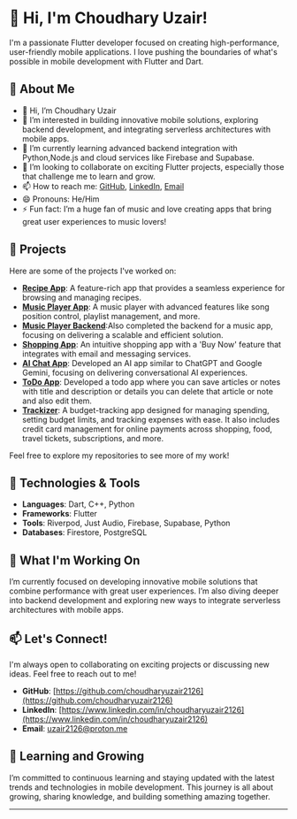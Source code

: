 # 👋 Hi, I'm Choudhary Uzair!

I'm a passionate Flutter developer focused on creating high-performance, user-friendly mobile applications. I love pushing the boundaries of what's possible in mobile development with Flutter and Dart.

## 🌟 About Me

- 👋 Hi, I’m Choudhary Uzair
- 👀 I’m interested in building innovative mobile solutions, exploring backend development, and integrating serverless architectures with mobile apps.
- 🌱 I’m currently learning advanced backend integration with Python,Node.js and cloud services like Firebase and Supabase.
- 💞️ I’m looking to collaborate on exciting Flutter projects, especially those that challenge me to learn and grow.
- 📫 How to reach me: [GitHub](https://github.com/choudharyuzair2126), [LinkedIn](https://www.linkedin.com/in/choudharyuzair2126/), [Email](mailto:uzair2126@proton.me)
- 😄 Pronouns: He/Him
- ⚡ Fun fact: I’m a huge fan of music and love creating apps that bring great user experiences to music lovers!

## 🌟 Projects

Here are some of the projects I've worked on:

- **[Recipe App](https://github.com/choudharyuzair2126/Recipies-App)**: A feature-rich app that provides a seamless experience for browsing and managing recipes.
- **[Music Player App](https://github.com/choudharyuzair2126/Music_App-Client_Side)**: A music player with advanced features like song position control, playlist management, and more.
- **[Music Player Backend](https://github.com/choudharyuzair2126/Music_App-Server_Side)**:Also completed the backend for a music app, focusing on delivering a scalable and efficient solution.
- **[Shopping App](https://github.com/choudharyuzair2126/Shopping_App-with-Firebase)**: An intuitive shopping app with a 'Buy Now' feature that integrates with email and messaging services.
- **[AI Chat App](https://github.com/choudharyuzair2126/Gemini-Ai)**: Developed an AI app similar to ChatGPT and Google Gemini, focusing on delivering conversational AI experiences.
- **[ToDo App](https://github.com/choudharyuzair2126/Todo-App-With-Firebase)**: Developed a todo app where you can save articles or notes with title and description or details you can delete that article or note and also edit them.
- **[Trackizer](https://github.com/choudharyuzair2126/Trackizer)**: A budget-tracking app designed for managing spending, setting budget limits, and tracking expenses with ease. It also includes credit card management for online payments across shopping, food, travel tickets, subscriptions, and more.


Feel free to explore my repositories to see more of my work!

## 🔧 Technologies & Tools

- **Languages**: Dart, C++, Python
- **Frameworks**: Flutter
- **Tools**: Riverpod, Just Audio, Firebase, Supabase, Python
- **Databases**: Firestore, PostgreSQL

## 🚀 What I'm Working On

I’m currently focused on developing innovative mobile solutions that combine performance with great user experiences. I’m also diving deeper into backend development and exploring new ways to integrate serverless architectures with mobile apps.

## 📫 Let's Connect!

I'm always open to collaborating on exciting projects or discussing new ideas. Feel free to reach out to me!

- **GitHub**: [https://github.com/choudharyuzair2126](https://github.com/choudharyuzair2126)
- **LinkedIn**: [https://www.linkedin.com/in/choudharyuzair2126](https://www.linkedin.com/in/choudharyuzair2126)
- **Email**: [uzair2126@proton.me](mailto:uzair2126@proton.me)

## 🌱 Learning and Growing

I’m committed to continuous learning and staying updated with the latest trends and technologies in mobile development. This journey is all about growing, sharing knowledge, and building something amazing together.

---

<!---
choudharyuzair2126/choudharyuzair2126 is a ✨ special ✨ repository because its `README.md` (this file) appears on your GitHub profile.
You can click the Preview link to take a look at your changes.
--->
